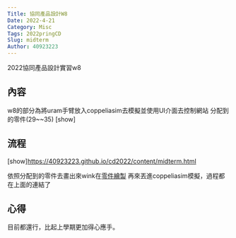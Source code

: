 ```yaml
---
Title: 協同產品設計W8
Date: 2022-4-21
Category: Misc
Tags: 2022pringCD
Slug: midterm
Author: 40923223
---
```


2022協同產品設計實習w8

<!-- PELICAN_END_SUMMARY -->

內容
----

w8的部分為將uram手臂放入coppeliasim去模擬並使用UI介面去控制網站 分配到的零件(29~~35)
[show]

流程
----
[show]https://40923223.github.io/cd2022/content/midterm.html

依照分配到的零件去畫出來wink在[零件繪製] 再來丟進coppeliasim模擬，過程都在上面的連結了

心得
----

目前都還行，比起上學期更加得心應手。

[零件繪製]:https://40923223.github.io/cd2022/content/midterm.html
